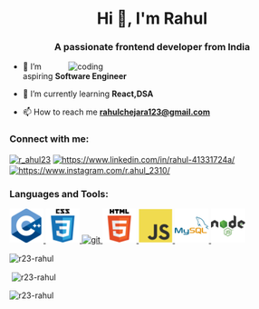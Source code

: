 <h1 align="center">Hi 👋, I'm Rahul</h1>
<h3 align="center">A passionate frontend developer from India</h3>
<img align="right" alt="coding" width="400" src="https://cdn.dribbble.com/users/5690231/screenshots/16191500/media/4fbd0ec22f13a3521bb37cc5fe8b1cb3.gif">

- 🔭 I’m aspiring **Software Engineer**

- 🌱 I’m currently learning **React,DSA**

- 📫 How to reach me **rahulchejara123@gmail.com**

<h3 align="left">Connect with me:</h3>
<p align="left">
<a href="https://twitter.com/r_ahul23" target="blank"><img align="center" src="https://raw.githubusercontent.com/rahuldkjain/github-profile-readme-generator/master/src/images/icons/Social/twitter.svg" alt="r_ahul23" height="30" width="40" /></a>
<a href="https://linkedin.com/in/https://www.linkedin.com/in/rahul-41331724a/" target="blank"><img align="center" src="https://raw.githubusercontent.com/rahuldkjain/github-profile-readme-generator/master/src/images/icons/Social/linked-in-alt.svg" alt="https://www.linkedin.com/in/rahul-41331724a/" height="30" width="40" /></a>
<a href="https://instagram.com/https://www.instagram.com/r.ahul_2310/" target="blank"><img align="center" src="https://raw.githubusercontent.com/rahuldkjain/github-profile-readme-generator/master/src/images/icons/Social/instagram.svg" alt="https://www.instagram.com/r.ahul_2310/" height="30" width="40" /></a>
</p>

<h3 align="left">Languages and Tools:</h3>
<p align="left"> <a href="https://www.w3schools.com/cpp/" target="_blank" rel="noreferrer"> <img src="https://raw.githubusercontent.com/devicons/devicon/master/icons/cplusplus/cplusplus-original.svg" alt="cplusplus" width="60" height="60"/> </a> <a href="https://www.w3schools.com/css/" target="_blank" rel="noreferrer"> <img src="https://raw.githubusercontent.com/devicons/devicon/master/icons/css3/css3-original-wordmark.svg" alt="css3"  width="60" height="60"/> </a> <a href="https://git-scm.com/" target="_blank" rel="noreferrer"> <img src="https://www.vectorlogo.zone/logos/git-scm/git-scm-icon.svg" alt="git"  width="60" height="60"/> </a> <a href="https://www.w3.org/html/" target="_blank" rel="noreferrer"> <img src="https://raw.githubusercontent.com/devicons/devicon/master/icons/html5/html5-original-wordmark.svg" alt="html5"  width="60" height="60"/> </a> <a href="https://developer.mozilla.org/en-US/docs/Web/JavaScript" target="_blank" rel="noreferrer"> <img src="https://raw.githubusercontent.com/devicons/devicon/master/icons/javascript/javascript-original.svg" alt="javascript"  width="60" height="60"> </a> <a href="https://www.mysql.com/" target="_blank" rel="noreferrer"> <img src="https://raw.githubusercontent.com/devicons/devicon/master/icons/mysql/mysql-original-wordmark.svg" alt="mysql"  width="60" height="60"/> </a> <a href="https://nodejs.org" target="_blank" rel="noreferrer"> <img src="https://raw.githubusercontent.com/devicons/devicon/master/icons/nodejs/nodejs-original-wordmark.svg" alt="nodejs" width="60" height="60"/> </a> </p>

<p><img align="center" src="https://github-readme-stats.vercel.app/api/top-langs?username=r23-rahul&show_icons=true&locale=en&layout=compact" alt="r23-rahul" /></p>

<p>&nbsp;<img align="center" src="https://github-readme-stats.vercel.app/api?username=r23-rahul&show_icons=true&locale=en" alt="r23-rahul" /></p>

<p><img align="center" src="https://github-readme-streak-stats.herokuapp.com/?user=r23-rahul&" alt="r23-rahul" /></p>
